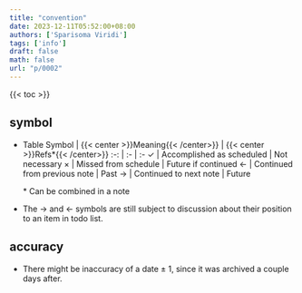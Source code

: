 ```yaml
---
title: "convention"
date: 2023-12-11T05:52:00+08:00
authors: ['Sparisoma Viridi']
tags: ['info']
draft: false
math: false
url: "p/0002"
---
```

{{< toc >}}


## symbol
+ Table
  Symbol | {{< center >}}Meaning{{< /center>}} | {{< center >}}Refs*{{< /center>}}
  :-: | :- | :-
  &check; | Accomplished as scheduled | Not necessary
  &times; | Missed from schedule | Future if continued
  &leftarrow; | Continued from previous note | Past
  &rightarrow; | Continued to next note | Future

  \* Can be combined in a note
+ The &rightarrow; and &leftarrow; symbols are still subject to discussion about their position to an item in todo list.


## accuracy
+ There might be inaccuracy of a date &pm; 1, since it was archived a couple days after.
